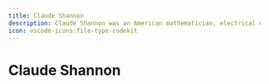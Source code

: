 ```yaml
---
title: Claude Shannon
description: Claude Shannon was an American mathematician, electrical engineer, and cryptographer who is best known for his work on information theory.
icon: vscode-icons:file-type-codekit
---
```


# Claude Shannon